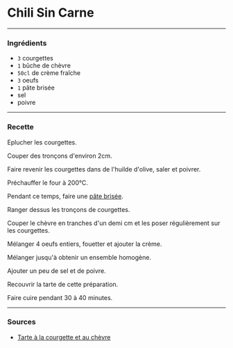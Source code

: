 # Chili Sin Carne

---

### Ingrédients

* `3` courgettes
* `1` bûche de chèvre
* `50cl` de crème fraîche
* `3` oeufs
* `1` pâte brisée
* sel
* poivre

---

### Recette

Eplucher les courgettes.

Couper des tronçons d'environ 2cm.

Faire revenir les courgettes dans de l'huilde d'olive, saler et poivrer.

Préchauffer le four à 200°C.

Pendant ce temps, faire une [pâte brisée](../support/pate_brisee.md).

Ranger dessus les tronçons de courgettes.

Couper le chèvre en tranches d'un demi cm et les poser régulièrement sur les courgettes.

Mélanger 4 oeufs entiers, fouetter et ajouter la crème.

Mélanger jusqu'à obtenir un ensemble homogène.

Ajouter un peu de sel et de poivre.

Recouvrir la tarte de cette préparation.

Faire cuire pendant 30 à 40 minutes.

---

### Sources

* [Tarte à la courgette et au chèvre](https://cuisine.journaldesfemmes.fr/recette/314026-tarte-a-la-courgette-et-au-chevre)

